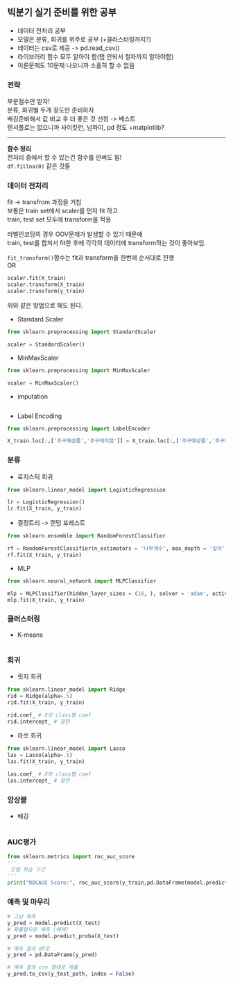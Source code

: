 ## 빅분기 실기 준비를 위한 공부

- 데이터 전처리 공부
- 모델은 분류, 회귀를 위주로 공부 (+클러스터링까지?)  
- 데이터는 csv로 제공 -> pd.read_csv()  
- 라이브러리 함수 모두 알아야 함(탭 안되서 철자까지 알아야함)  
- 이론문제도 10문제 나오니까 소홀히 할 수 없음  

### 전략
부분점수만 받자!  
분류, 회귀별 두개 정도만 준비하자  
배깅준비해서 값 비교 후 더 좋은 것 선정 -> 베스트  
텐서플로는 없으니까 사이킷런, 넘파이, pd 정도 +matplotlib?  

---
**함수 정리**  
전처리 중에서 할 수 있는건 함수를 안써도 됨!  
`df.fillna(0)` 같은 것들  

### 데이터 전처리
fit -> transfrom 과정을 거침  
보통은 train set에서 scaler를 먼저 fit 하고  
train, test set 모두에 transform을 적용  

라벨인코딩의 경우 OOV문제가 발생할 수 있기 때문에  
train, test를 합쳐서 fit한 후에 각각의 데이터에 transform하는 것이 좋아보임.  

`fit_transform()`함수는 fit과 transform을 한번에 순서대로 진행  
OR
```python
scaler.fit(X_train)
scaler.transform(X_train)
scaler.transform(y_train)
```  
위와 같은 방법으로 해도 된다.  

- Standard Scaler  
```python
from sklearn.preprocessing import StandardScaler

scaler = StandardScaler()
```  

- MinMaxScaler  
```python
from sklearn.preprocessing import MinMaxScaler

scaler = MinMaxScaler()
```  

- imputation  
```python


```    

- Label Encoding  
```python
from sklearn.preprocessing import LabelEncoder

X_train.loc[:,['주구매상품','주구매지점']] = X_train.loc[:,['주구매상품','주구매지점']].apply(LabelEncoder().fit())
```   

### 분류
- 로지스틱 회귀  
```python
from sklearn.linear_model import LogisticRegression

lr = LogisticRegression()
lr.fit(X_train, y_train)
```  

- 결정트리 -> 랜덤 포레스트  
```python
from sklearn.ensemble import RandomForestClassifier

rf = RandomForestClassifier(n_estimators = '나무개수', max_depth = '깊이', random_state = '랜덤시드')
rf.fit(X_train, y_train)
```  

- MLP
```python
from sklearn.neural_network import MLPClassifier

mlp = MLPClassifier(hidden_layer_sizes = (10, ), solver = 'adam', activation = 'relu', learning_rate_init = 0.001, max_iter =500)
mlp.fit(X_train, y_train)
```  

### 클러스터링
- K-means  
```python


```  

### 회귀
- 릿지 회귀  
```python
from sklearn.linear_model import Ridge
rid = Ridge(alpha=.5)
rid.fit(X_train, y_train)

rid.coef_ # X의 class별 coef
rid.intercept_ # 절편
```  

- 라쏘 회귀  
```python
from sklearn.linear_model import Lasso
las = Lasso(alpha=.5)
las.fit(X_train, y_train)

las.coef_ # X의 class별 coef
las.intercept_ # 절편
```  

### 앙상블  
- 배깅  
```python


```  

### AUC평가  
```python
from sklearn.metrics import roc_auc_score
'''
 모델 학습 구간
'''
print("ROCAUC Score:", roc_auc_score(y_train,pd.DataFrame(model.predict_proba(X_train)).iloc[:,1]))
```  

### 예측 및 마무리
```python
# 그냥 예측
y_pred = model.predict(X_test)
# 확률형으로 예측 (예제)
y_pred = model.predict_proba(X_test)

# 예측 결과 df로
y_pred = pd.DataFrame(y_pred)

# 예측 결과 csv 형태로 제출
y_pred.to_csv(y_test_path, index = False)
```